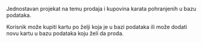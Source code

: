 Jednostavan projekat na temu prodaja i kupovina karata pohranjenih u bazu podataka.

Korisnik može kupiti kartu po želji koja je u bazi podataka ili može dodati novu kartu u bazu podataka koju želi da proda.


